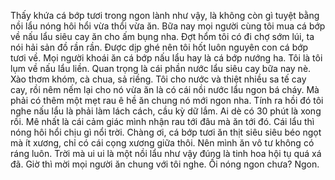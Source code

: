 Thấy khứa cá bớp tươi trong ngon lành như vậy, là không còn gì tuyệt bằng nồi lẩu nóng hôi hổi vừa thổi vừa ăn. Bữa nay mọi người cùng tôi mua cá bớp về nấu lẩu siêu cay ăn cho ấm bụng nha. Đợt hổm tôi có đi chợ sớm lúi, ta nói hải sản đồ rần rần. Được dịp ghé nên tôi hốt luôn nguyên con cá bớp tươi về. Mọi người khoái ăn cá bớp nấu lẩu hay là cá bớp nướng ha. Tôi là tôi lụm về nấu lẩu liền. Quan trọng là cái phần nước lẩu siêu cay bữa nay nè. Xào thơm khóm, cà chua, sả riềng. Tôi cho nước và thiệt nhiều sa tế cay cay, rồi nêm nếm lại cho nó vừa ăn là có cái nồi nước lẩu ngon bá cháy. Mà phải có thêm một mẹt rau ê hề ăn chung nó mới ngon nha. Tính ra hồi đó tôi nghe nấu lẩu là phải làm lách cách, cầu kỳ dữ lắm. Ai dè có 30 phút là xong rồi. Mê nhất là cái cảm giác mình nhận rau tới đâu mà ăn tới đó. Cái lẩu thì nóng hôi hổi chịu gì nổi trời. Chàng ơi, cá bớp tươi ăn thịt siêu siêu béo ngọt mà ít xương, chỉ có cái cọng xương giữa thôi. Nên mình ăn vô tư không có ráng luôn. Trời mà ui ui là một nồi lẩu như vậy đúng là tinh hoa hội tụ quá xá đã. Giờ thì mời mọi người ăn chung với tôi nghe. 
Ối nóng ngon chưa?
Ngon.